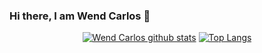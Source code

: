 ### Hi there, I am Wend Carlos 👋


<div align="center" >

[![Wend Carlos github stats](https://github-readme-stats.vercel.app/api?username=W-Carlos&show_icons=true&theme=tokyonight&bg_color=30,0d0d0d,191919&title_color=fff&text_color=fff&icon_color=79ff97)](https://github.com/anuraghazra/github-readme-stats) [![Top Langs](https://github-readme-stats.vercel.app/api/top-langs/?username=W-Carlos&layout=compact&theme=radical&bg_color=30,0d0d0d,191919&title_color=fff&text_color=fff&icon_color=79ff97)](https://github.com/anuraghazra/github-readme-stats)
 
</div>

<!--
![Wend Carlos GitHub stats](https://github-readme-stats.vercel.app/api?username=W-Carlos&show_icons=true&theme=tokyonight)[![Top Langs](https://github-readme-stats.vercel.app/api/top-langs/?username=W-Carlos&layout=compact)](https://github.com/W-Carlos/github-readme-stats) -->

<!--
**W-Carlos/W-Carlos** is a ✨ _special_ ✨ repository because its `README.md` (this file) appears on your GitHub profile.

Here are some ideas to get you started:

- 🔭 I’m currently working on ...
- 🌱 I’m currently learning ...
- 👯 I’m looking to collaborate on ...
- 🤔 I’m looking for help with ...
- 💬 Ask me about ...
- 📫 How to reach me: ...
- 😄 Pronouns: ...
- ⚡ Fun fact: ...
-->
